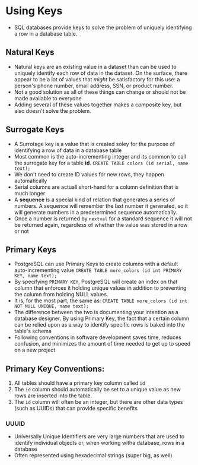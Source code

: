 # Using Keys
- SQL databases provide keys to solve the problem of uniquely identifying a row in a database table.

## Natural Keys
- Natural keys are an existing value in a dataset than can be used to uniquely identify each row of data in the dataset.  On the surface, there appear to be a lot of values that *might* be satisfactory for this use: a person's phone number, email address, SSN, or product number.
- Not a good solution as all of these things can change or should not be made available to everyone
- Adding several of these values together makes a composite key, but also doesn't solve the problem.

## Surrogate Keys
- A Surrotage key is a value that is created soley for the purpose of identifying a row of data in a database table
- Most common is the auto-incrementing integer and its common to call the surrogate key for a table **id**.
  `CREATE TABLE colors (id serial, name text);`
- We don't need to create ID values for new rows, they happen automatically
- Serial columns are actuall short-hand for a column definition that is much longer
- A **sequence** is a special kind of relation that generates a series of numbers.  A sequence will remember the last number it generated, so it will generate numbers in a predetermined sequence automatically.
- Once a number is returned by `nextval` for a standard sequence it will not be returned again, regardless of whether the value was stored in a row or not

## Primary Keys
- PostgreSQL can use Primary Keys to create columns with a default auto-incrementing value
  `CREATE TABLE more_colors (id int PRIMARY KEY, name text);`
- By specifying `PRIMARY KEY`, PostgreSQL will create an index on that column that enforces it holding unique values in addition to preventing the column from holding NULL values.
- It is, for the most part, the same as:
  `CREATE TABLE more_colors (id int NOT NULL UNIQUE, name text);`
- The difference between the two is documenting your intention as a database designer.  By  using Primary Key, the fact that a certain column can be relied upon as a way to identify specific rows is baked into the table's schema
- Following conventions in software development saves time, reduces confusion, and minimizes the amount of time needed to get up to speed on a new project

## Primary Key Conventions:
1. All tables should have a primary key column called `id`
2. The `id` column should automatically be set to a unique value as new rows are inserted into the table.
3. The `id` column will often be an integer, but there are other data types (such as UUIDs) that can provide specific benefits

### UUUID
- Universally Unique Identifiers are very large numbers that are used to identify individual objects or, when working witha database, rows in a database
- Often represented using hexadecimal strings (super big, as well)